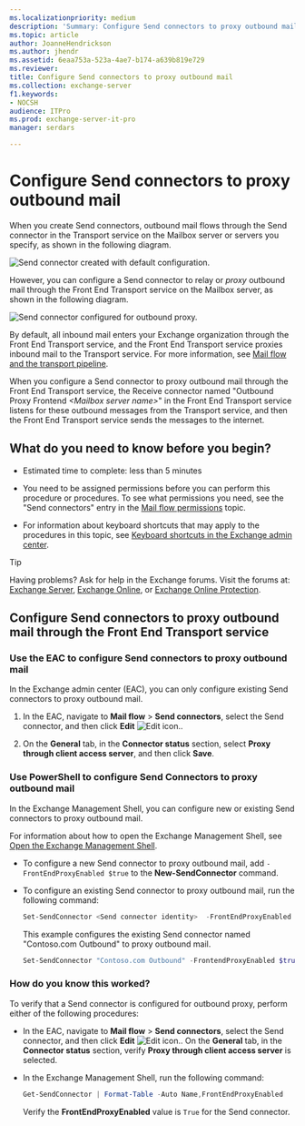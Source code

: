 ```yaml
---
ms.localizationpriority: medium
description: 'Summary: Configure Send connectors to proxy outbound mail through the Front End Transport service.'
ms.topic: article
author: JoanneHendrickson
ms.author: jhendr
ms.assetid: 6eaa753a-523a-4ae7-b174-a639b819e729
ms.reviewer:
title: Configure Send connectors to proxy outbound mail
ms.collection: exchange-server
f1.keywords:
- NOCSH
audience: ITPro
ms.prod: exchange-server-it-pro
manager: serdars

---
```


# Configure Send connectors to proxy outbound mail

When you create Send connectors, outbound mail flows through the Send connector in the Transport service on the Mailbox server or servers you specify, as shown in the following diagram.

![Send connector created with default configuration.](../../media/c43075b4-7254-417a-9a61-d735f4abac4f.png)

However, you can configure a Send connector to relay or *proxy* outbound mail through the Front End Transport service on the Mailbox server, as shown in the following diagram.

![Send connector configured for outbound proxy.](../../media/4180d15b-1ee8-40dd-ad7d-8d381c51e8eb.png)

By default, all inbound mail enters your Exchange organization through the Front End Transport service, and the Front End Transport service proxies inbound mail to the Transport service. For more information, see [Mail flow and the transport pipeline](../../mail-flow/mail-flow.md).

When you configure a Send connector to proxy outbound mail through the Front End Transport service, the Receive connector named "Outbound Proxy Frontend _\<Mailbox server name\>_" in the Front End Transport service listens for these outbound messages from the Transport service, and then the Front End Transport service sends the messages to the internet.

## What do you need to know before you begin?

- Estimated time to complete: less than 5 minutes

- You need to be assigned permissions before you can perform this procedure or procedures. To see what permissions you need, see the "Send connectors" entry in the [Mail flow permissions](../../permissions/feature-permissions/mail-flow-permissions.md) topic.

- For information about keyboard shortcuts that may apply to the procedures in this topic, see [Keyboard shortcuts in the Exchange admin center](../../about-documentation/exchange-admin-center-keyboard-shortcuts.md).

> [!TIP]
> Having problems? Ask for help in the Exchange forums. Visit the forums at: [Exchange Server](https://social.technet.microsoft.com/forums/office/home?category=exchangeserver), [Exchange Online](https://social.technet.microsoft.com/forums/msonline/home?forum=onlineservicesexchange), or [Exchange Online Protection](https://social.technet.microsoft.com/forums/forefront/home?forum=FOPE).

## Configure Send connectors to proxy outbound mail through the Front End Transport service

### Use the EAC to configure Send connectors to proxy outbound mail

In the Exchange admin center (EAC), you can only configure existing Send connectors to proxy outbound mail.

1. In the EAC, navigate to **Mail flow** \> **Send connectors**, select the Send connector, and then click **Edit** ![Edit icon.](../../media/ITPro_EAC_EditIcon.png).

2. On the **General** tab, in the **Connector status** section, select **Proxy through client access server**, and then click **Save**.

### Use PowerShell to configure Send Connectors to proxy outbound mail

In the Exchange Management Shell, you can configure new or existing Send connectors to proxy outbound mail.

For information about how to open the Exchange Management Shell, see [Open the Exchange Management Shell](/powershell/exchange/open-the-exchange-management-shell).

- To configure a new Send connector to proxy outbound mail, add `-FrontEndProxyEnabled $true` to the **New-SendConnector** command.

- To configure an existing Send connector to proxy outbound mail, run the following command:

  ```PowerShell
  Set-SendConnector <Send connector identity>  -FrontEndProxyEnabled $true
  ```

    This example configures the existing Send connector named "Contoso.com Outbound" to proxy outbound mail.

  ```PowerShell
  Set-SendConnector "Contoso.com Outbound" -FrontendProxyEnabled $true
  ```

### How do you know this worked?

To verify that a Send connector is configured for outbound proxy, perform either of the following procedures:

- In the EAC, navigate to **Mail flow** \> **Send connectors**, select the Send connector, and then click **Edit** ![Edit icon.](../../media/ITPro_EAC_EditIcon.png). On the **General** tab, in the **Connector status** section, verify **Proxy through client access server** is selected.

- In the Exchange Management Shell, run the following command:

  ```PowerShell
  Get-SendConnector | Format-Table -Auto Name,FrontEndProxyEnabled
  ```

    Verify the **FrontEndProxyEnabled** value is `True` for the Send connector.